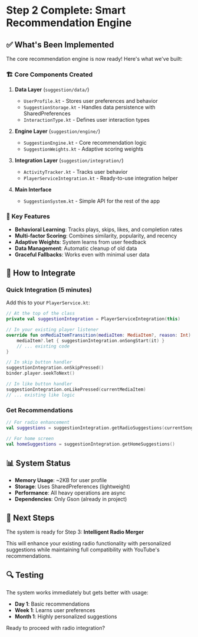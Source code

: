 # Step 2 Complete: Smart Recommendation Engine

## ✅ What's Been Implemented

The core recommendation engine is now ready! Here's what we've built:

### 🏗️ Core Components Created

1. **Data Layer** (`suggestion/data/`)
   - `UserProfile.kt` - Stores user preferences and behavior
   - `SuggestionStorage.kt` - Handles data persistence with SharedPreferences
   - `InteractionType.kt` - Defines user interaction types

2. **Engine Layer** (`suggestion/engine/`)
   - `SuggestionEngine.kt` - Core recommendation logic
   - `SuggestionWeights.kt` - Adaptive scoring weights

3. **Integration Layer** (`suggestion/integration/`)
   - `ActivityTracker.kt` - Tracks user behavior
   - `PlayerServiceIntegration.kt` - Ready-to-use integration helper

4. **Main Interface**
   - `SuggestionSystem.kt` - Simple API for the rest of the app

### 🔧 Key Features

- **Behavioral Learning**: Tracks plays, skips, likes, and completion rates
- **Multi-factor Scoring**: Combines similarity, popularity, and recency
- **Adaptive Weights**: System learns from user feedback
- **Data Management**: Automatic cleanup of old data
- **Graceful Fallbacks**: Works even with minimal user data

## 🚀 How to Integrate

### Quick Integration (5 minutes)

Add this to your `PlayerService.kt`:

```kotlin
// At the top of the class
private val suggestionIntegration = PlayerServiceIntegration(this)

// In your existing player listener
override fun onMediaItemTransition(mediaItem: MediaItem?, reason: Int) {
    mediaItem?.let { suggestionIntegration.onSongStart(it) }
    // ... existing code
}

// In skip button handler
suggestionIntegration.onSkipPressed()
binder.player.seekToNext()

// In like button handler  
suggestionIntegration.onLikePressed(currentMediaItem)
// ... existing like logic
```

### Get Recommendations

```kotlin
// For radio enhancement
val suggestions = suggestionIntegration.getRadioSuggestions(currentSong)

// For home screen
val homeSuggestions = suggestionIntegration.getHomeSuggestions()
```

## 📊 System Status

- **Memory Usage**: ~2KB for user profile
- **Storage**: Uses SharedPreferences (lightweight)
- **Performance**: All heavy operations are async
- **Dependencies**: Only Gson (already in project)

## 🎯 Next Steps

The system is ready for Step 3: **Intelligent Radio Merger**

This will enhance your existing radio functionality with personalized suggestions while maintaining full compatibility with YouTube's recommendations.

## 🔍 Testing

The system works immediately but gets better with usage:
- **Day 1**: Basic recommendations
- **Week 1**: Learns user preferences  
- **Month 1**: Highly personalized suggestions

Ready to proceed with radio integration?